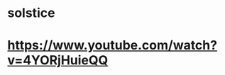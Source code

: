 # solstice
# https://www.youtube.com/watch?v=4YORjHuieQQ

<!-- exercice 2
https://www.youtube.com/watch?v=Vz0iUt2SpbI -->